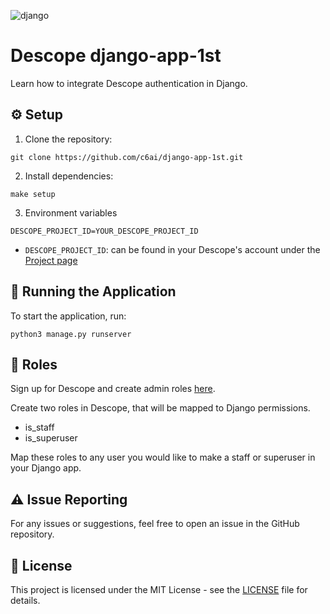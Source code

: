 ![django](https://github.com/c6ai/django-app-1st/assets/59460685/866222d2-437e-4f46-8d92-243ff9bd2d1c)

# Descope django-app-1st

Learn how to integrate Descope authentication in Django. 

## ⚙️ Setup 

1. Clone the repository:

```
git clone https://github.com/c6ai/django-app-1st.git
```

2. Install dependencies:

```
make setup
```

3. Environment variables

```
DESCOPE_PROJECT_ID=YOUR_DESCOPE_PROJECT_ID
```

- ```DESCOPE_PROJECT_ID```: can be found in your Descope's account under the [Project page](https://app.descope.com/settings/project)

## 🔮 Running the Application 

To start the application, run:

```
python3 manage.py runserver
```

## 🥷 Roles  

Sign up for Descope and create admin roles [here](https://app.descope.com/authorization).

Create two roles in Descope, that will be mapped to Django permissions.
- is_staff
- is_superuser

Map these roles to any user you would like to make a staff or superuser in your Django app.

## ⚠️ Issue Reporting

For any issues or suggestions, feel free to open an issue in the GitHub repository.

## 📜 License

This project is licensed under the MIT License - see the [LICENSE](LICENSE) file for details.
